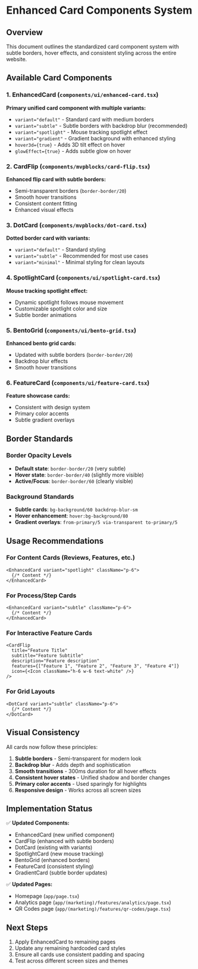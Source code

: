 # Enhanced Card Components System

## Overview

This document outlines the standardized card component system with subtle borders, hover effects, and consistent styling across the entire website.

## Available Card Components

### 1. EnhancedCard (`components/ui/enhanced-card.tsx`)

**Primary unified card component with multiple variants:**

- `variant="default"` - Standard card with medium borders
- `variant="subtle"` - Subtle borders with backdrop blur (recommended)
- `variant="spotlight"` - Mouse tracking spotlight effect
- `variant="gradient"` - Gradient background with enhanced styling
- `hover3d={true}` - Adds 3D tilt effect on hover
- `glowEffect={true}` - Adds subtle glow on hover

### 2. CardFlip (`components/mvpblocks/card-flip.tsx`)

**Enhanced flip card with subtle borders:**

- Semi-transparent borders (`border-border/20`)
- Smooth hover transitions
- Consistent content fitting
- Enhanced visual effects

### 3. DotCard (`components/mvpblocks/dot-card.tsx`)

**Dotted border card with variants:**

- `variant="default"` - Standard styling
- `variant="subtle"` - Recommended for most use cases
- `variant="minimal"` - Minimal styling for clean layouts

### 4. SpotlightCard (`components/ui/spotlight-card.tsx`)

**Mouse tracking spotlight effect:**

- Dynamic spotlight follows mouse movement
- Customizable spotlight color and size
- Subtle border animations

### 5. BentoGrid (`components/ui/bento-grid.tsx`)

**Enhanced bento grid cards:**

- Updated with subtle borders (`border-border/20`)
- Backdrop blur effects
- Smooth hover transitions

### 6. FeatureCard (`components/ui/feature-card.tsx`)

**Feature showcase cards:**

- Consistent with design system
- Primary color accents
- Subtle gradient overlays

## Border Standards

### Border Opacity Levels

- **Default state**: `border-border/20` (very subtle)
- **Hover state**: `border-border/40` (slightly more visible)
- **Active/Focus**: `border-border/60` (clearly visible)

### Background Standards

- **Subtle cards**: `bg-background/60 backdrop-blur-sm`
- **Hover enhancement**: `hover:bg-background/80`
- **Gradient overlays**: `from-primary/5 via-transparent to-primary/5`

## Usage Recommendations

### For Content Cards (Reviews, Features, etc.)

```tsx
<EnhancedCard variant="spotlight" className="p-6">
  {/* Content */}
</EnhancedCard>
```

### For Process/Step Cards

```tsx
<EnhancedCard variant="subtle" className="p-6">
  {/* Content */}
</EnhancedCard>
```

### For Interactive Feature Cards

```tsx
<CardFlip
  title="Feature Title"
  subtitle="Feature Subtitle"
  description="Feature description"
  features={["Feature 1", "Feature 2", "Feature 3", "Feature 4"]}
  icon={<Icon className="h-6 w-6 text-white" />}
/>
```

### For Grid Layouts

```tsx
<DotCard variant="subtle" className="p-6">
  {/* Content */}
</DotCard>
```

## Visual Consistency

All cards now follow these principles:

1. **Subtle borders** - Semi-transparent for modern look
2. **Backdrop blur** - Adds depth and sophistication
3. **Smooth transitions** - 300ms duration for all hover effects
4. **Consistent hover states** - Unified shadow and border changes
5. **Primary color accents** - Used sparingly for highlights
6. **Responsive design** - Works across all screen sizes

## Implementation Status

✅ **Updated Components:**

- EnhancedCard (new unified component)
- CardFlip (enhanced with subtle borders)
- DotCard (existing with variants)
- SpotlightCard (new mouse tracking)
- BentoGrid (enhanced borders)
- FeatureCard (consistent styling)
- GradientCard (subtle border updates)

✅ **Updated Pages:**

- Homepage (`app/page.tsx`)
- Analytics page (`app/(marketing)/features/analytics/page.tsx`)
- QR Codes page (`app/(marketing)/features/qr-codes/page.tsx`)

## Next Steps

1. Apply EnhancedCard to remaining pages
2. Update any remaining hardcoded card styles
3. Ensure all cards use consistent padding and spacing
4. Test across different screen sizes and themes
